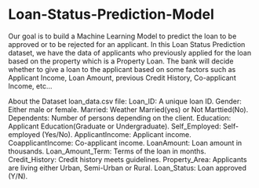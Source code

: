 # Loan-Status-Prediction-Model
Our goal is to build a Machine Learning Model to predict the loan to be approved or to be rejected for an applicant.
In this Loan Status Prediction dataset, we have the data of applicants who previously applied for the loan based on the property which is a Property Loan.
The bank will decide whether to give a loan to the applicant based on some factors such as Applicant Income, Loan Amount, previous Credit History, Co-applicant Income, etc…

About the Dataset loan_data.csv file:
Loan_ID: A unique loan ID.
Gender: Either male or female.
Married: Weather Married(yes) or Not Marttied(No).
Dependents: Number of persons depending on the client.
Education: Applicant Education(Graduate or Undergraduate).
Self_Employed: Self-employed (Yes/No).
ApplicantIncome: Applicant income.
CoapplicantIncome: Co-applicant income.
LoanAmount: Loan amount in thousands.
Loan_Amount_Term: Terms of the loan in months.
Credit_History: Credit history meets guidelines.
Property_Area: Applicants are living either Urban, Semi-Urban or Rural.
Loan_Status: Loan approved (Y/N).
